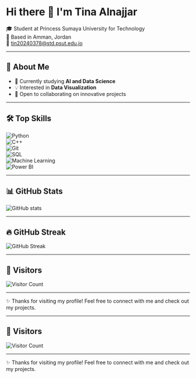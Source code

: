 # Hi there 👋 I'm Tina Alnajjar  

🎓 Student at Princess Sumaya University for Technology  
📍 Based in Amman, Jordan  
📧 tin20240378@std.psut.edu.jo  

---

## 🚀 About Me
- 🌱 Currently studying **AI and Data Science**  
- 💡 Interested in **Data Visualization**  
- 🤝 Open to collaborating on innovative projects  

---

## 🛠️ Top Skills
![Python](https://img.shields.io/badge/-Python-3776AB?style=for-the-badge&logo=python&logoColor=white)  
![C++](https://img.shields.io/badge/-C++-00599C?style=for-the-badge&logo=cplusplus&logoColor=white)  
![Git](https://img.shields.io/badge/-Git-F05032?style=for-the-badge&logo=git&logoColor=white)  
![SQL](https://img.shields.io/badge/-SQL-4479A1?style=for-the-badge&logo=postgresql&logoColor=white)  
![Machine Learning](https://img.shields.io/badge/-Machine%20Learning-102230?style=for-the-badge&logo=scikit-learn&logoColor=orange)  
![Power BI](https://img.shields.io/badge/-PowerBI-F2C811?style=for-the-badge&logo=powerbi&logoColor=black)  

---

## 📊 GitHub Stats
![GitHub stats](https://github-readme-stats.vercel.app/api?username=tin20240378-blip&show_icons=true&theme=radical)

---

## 🔥 GitHub Streak
![GitHub Streak](https://github-readme-streak-stats.herokuapp.com/?user=tin20240378-blip&theme=radical)

---

## 👀 Visitors
![Visitor Count](https://komarev.com/ghpvc/?username=tin20240378-blip&color=blue&style=flat)

---

✨ Thanks for visiting my profile! Feel free to connect with me and check out my projects.


---

## 👀 Visitors
![Visitor Count](https://komarev.com/ghpvc/?username=tin20240378-blip&color=blue&style=flat)

---

✨ Thanks for visiting my profile! Feel free to connect with me and check out my projects.
